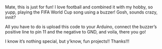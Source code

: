 Mate, this is just for fun! I love football and combined it with my hobby, so yupp, playing the FIFA World Cup song using a buzzer! Gosh, sounds crazy, innit?  

All you have to do is upload this code to your Arduino, connect the buzzer’s positive line to pin 11 and the negative to GND, and voila, there you go!  

I know it’s nothing special, but y’know, fun projects!! Thanks!!!
